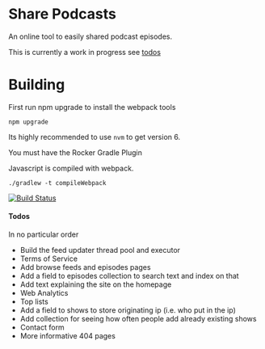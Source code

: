 # Share Podcasts

An online tool to easily shared podcast episodes.

This is currently a work in progress see [todos](#todos)

# Building
First run npm upgrade to  install the webpack tools

    npm upgrade

Its highly recommended to use `nvm` to get version 6.

You must have the Rocker Gradle Plugin

Javascript is compiled with webpack.

    ./gradlew -t compileWebpack

[![Build Status](https://travis-ci.org/Victory/SharePodcasts.svg?branch=master)](https://travis-ci.org/Victory/SharePodcasts)

#### Todos

In no particular order

 - Build the feed updater thread pool and executor
 - Terms of Service
 - Add browse feeds and episodes pages
 - Add a field to episodes collection to search text and index on that
 - Add text explaining the site on the homepage
 - Web Analytics
 - Top lists
 - Add a field to shows to store originating ip (i.e. who put in the ip)
 - Add collection for seeing how often people add already existing shows
 - Contact form
 - More informative 404 pages
